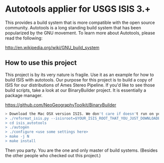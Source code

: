 # Autotools applier for USGS ISIS 3.+

This provides a build system that is more compatible with the open
source community. Autotools is a long standing build system that has
been popularized by the GNU movement. To learn more about Autotools,
please read the following:

http://en.wikipedia.org/wiki/GNU_build_system

## How to use this project

This project is by its very nature is fragile. Use it as an example
for how to build ISIS with autotools. Our purpose for this project is
to build a copy of ISIS for our distributions of Ames Stereo
Pipeline. If you'd like to see those build scripts, take a look at our
BinaryBuilder project. It is essentially a package manager.

https://github.com/NeoGeographyToolkit/BinaryBuilder

```bash
> Download the Mac OSX version ISIS. We don't care if doesn't run on your system. We're pillaging it for its source code.
> ./reformat_isis.py --isisroot=$YOUR_ISIS_ROOT_THAT_YOU_JUST_DOWNLOADED
> cd isis_autotools
> ./autogen
> ./configure <use some settings here>
> make -j N
> make install
```

Then you party. You are the one and only master of build
systems. (Besides the other people who checked out this project.)